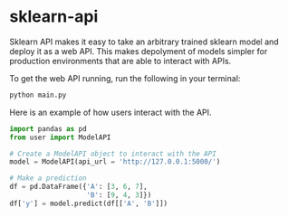 # sklearn-api

Sklearn API makes it easy to take an arbitrary trained 
sklearn model and deploy it as a web API.  This makes depolyment of models 
simpler for production environments that are able to interact with APIs.

To get the web API running, run the following in your terminal:

```bash
python main.py
```

Here is an example of how users interact with the API.
```python
import pandas as pd
from user import ModelAPI

# Create a ModelAPI object to interact with the API
model = ModelAPI(api_url = 'http://127.0.0.1:5000/')

# Make a prediction
df = pd.DataFrame({'A': [3, 6, 7], 
                   'B': [9, 4, 3]})
df['y'] = model.predict(df[['A', 'B']])
```

